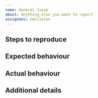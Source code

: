 ```yaml
---
name: General Issue
about: Anything else you want to report
assignees: omrilotan
---
```


Steps to reproduce
-------
<!-- Describe the operations you have performed -->

Expected behaviour
-------
<!-- Describe what you expected to happen -->

Actual behaviour
-------
<!-- Describe what actually occurred -->

Additional details
-------
<!-- Describe the environment and anything that can help asses the issue -->
